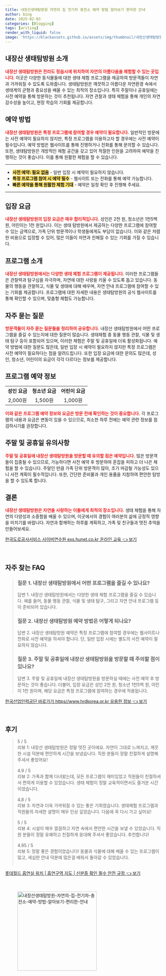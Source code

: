 ```yaml
---
title: 내장산생태탐방원 자연의 집 전기차 충전소 예약 방법 알아보기 편리한 안내
author: bing
date: 2025-02-03
categories: [Blogging]
tags: [writing]
render_with_liquid: false
image: 'https://blackassets.github.io/assets/img/thumbnail/내장산생태탐방원-자연의-집-전기차-충전소-예약-방법-알아보기-편리한-안내.webp'
---
```



<h2 id='내장산_생태탐방원_소개'>내장산 생태탐방원 소개</h2>

<p><b><span style="color: #ee2323;">내장산 생태탐방원은 전라도 정읍시에 위치하여 자연의 아름다움을 체험할 수 있는 곳입니다.</span></b> 이곳은 다양한 동식물들에 대한 생태 체험 프로그램을 제공하여 방문객들이 자연과 가까워질 수 있도록 도와줍니다. 생태탐방원은 깨끗하고 아름다운 자연환경 속에서 생태계의 균형과 중요성을 배울 수 있는 최적의 장소입니다. 특히 주말이나 공휴일에는 사전 예약을 통해 방문하는 것이 추천됩니다. 자연 관찰과 생태 체험을 통해 개인의 자연 감수성을 높이고, 현장 학습의 기회를 제공합니다.</p>

<h2 id='예약_방법'>예약 방법</h2>

<p><b><span style="color: #ee2323;">내장산 생태탐방원은 특정 프로그램에 참여할 경우 예약이 필요합니다.</span></b> 일반적인 방문에는 사전 예약이 필요하지 않지만, 특정 프로그램을 이용하고자 할 경우에는 사전 예약이 필수입니다. 예약 방법은 웹사이트를 통해 진행하거나 전화를 통해 문의할 수 있습니다. 또한, 생태탐방원은 개방적인 체험 공간을 갖고 있어 적절한 인원을 고려하여 예약을 진행하는 것이 좋습니다. 이를 통해 원활한 체험을 할 수 있습니다.</p>

<hr />

<ul>
    <li><b><span style="background-color: #ffe066;">사전 예약: 필요 없음</span></b> - 일반 입장 시 예약이 필요하지 않습니다.</li>
    <li><b><span style="background-color: #ffe066;">특정 프로그램 참여 시 예약 필수</span></b> - 웹사이트 또는 전화를 통해 예약 가능합니다.</li>
    <li><b><span style="background-color: #ffe066;">빠른 예약을 통해 원활한 체험 기대</span></b> - 예약은 일정 확인 후 진행해 주세요.</li>
</ul>

<hr />

<h2 id='입장_요금'>입장 요금</h2>

<p><b><span style="color: #ee2323;">내장산 생태탐방원의 입장 요금은 매우 합리적입니다.</span></b> 성인은 2천 원, 청소년은 1천5백 원, 어린이는 1천 원입니다. 이는 생태 탐방원에서 제공하는 다양한 프로그램에 참여할 수 있는 금액으로, 가족 단위 방문객이나 학생들에게도 부담이 없습니다. 이와 같은 저렴한 비용으로 입장할 수 있어, 많은 이들이 자연과 친해질 수 있는 기회를 가질 수 있습니다.</p>

<h2 id='프로그램_소개'>프로그램 소개</h2>

<p><b><span style="color: #ee2323;">내장산 생태탐방원에서는 다양한 생태 체험 프로그램이 제공됩니다.</span></b> 이러한 프로그램들은 관찰력과 탐구심을 자극하며, 자연에 대한 사랑을 키울 수 있도록 돕고 있습니다. 동물의 행동을 관찰하고, 식물 및 생태에 대해 배우며, 자연 안내 프로그램에 참여할 수 있는 기회를 제공합니다. 프로그램에 대한 자세한 내용은 생태탐방원의 공식 웹사이트를 통해 확인할 수 있으며, 맞춤형 체험도 가능합니다.</p>

<h2 id='자주_묻는_질문'>자주 묻는 질문</h2>

<p><b><span style="color: #ee2323;">방문객들이 자주 묻는 질문들을 정리하여 공유합니다.</span></b> 내장산 생태탐방원에서 어떤 프로그램을 즐길 수 있는지에 대한 질문이 많습니다. 생태체험 중 동물 행동 관찰, 식물 및 생태 탐구 등이 포함되어 있으며, 이러한 체험은 주말 및 공휴일에 더욱 활성화됩니다. 예약 방법에 대한 질문도 많은데, 일반 입장 시 예약이 필요하지 않지만 특정 프로그램은 사전 예약이 필요하다는 점을 알려드립니다. 또한 입장 요금에 대한 문의도 많은데, 성인, 청소년, 어린이의 요금이 각각 다르다는 정보를 제공합니다.</p>

<h2 id='프로그램_예약_정보'>프로그램 예약 정보</h2>

<table>
    <tr>
        <td style="text-align: center; height: 17px;"><b>성인 요금</b></td>
        <td style="text-align: center; height: 17px;"><b>청소년 요금</b></td>
        <td style="text-align: center; height: 17px;"><b>어린이 요금</b></td>
    </tr>
    <tr>
        <td style="text-align: center; height: 17px;">2,000원</td>
        <td style="text-align: center; height: 17px;">1,500원</td>
        <td style="text-align: center; height: 17px;">1,000원</td>
    </tr>
</table>

<p><b><span style="color: #ee2323;">이와 같은 프로그램 예약 정보와 요금은 방문 전에 확인하는 것이 중요합니다.</span></b> 각 프로그램의 내용과 요금은 변동이 있을 수 있으므로, 최소한 하루 전에는 예약 관련 정보를 점검하시기를 권장합니다.</p>

<h2 id='주말_공휴일_유의사항'>주말 및 공휴일 유의사항</h2>

<p><b><span style="color: #ee2323;">주말 및 공휴일에 내장산 생태탐방원을 방문할 때 유의할 점은 예약입니다.</span></b> 많은 방문객들이 집중될 수 있으므로, 가능하다면 사전 예약 후 방문하여 혼잡을 피하고 더 나은 체험을 할 수 있습니다. 주말인 만큼 가족 단위 방문객이 많아, 조기 마감될 가능성도 있으니 사전 계획이 필수적입니다. 또한, 간단한 준비물과 개인 용품을 지참하여 편안한 탐방을 할 수 있도록 합니다.</p>

<h2 id='결론'>결론</h2>

<p><b><span style="color: #ee2323;">내장산 생태탐방원은 자연을 사랑하는 이들에게 최적의 장소입니다.</span></b> 생태 체험을 통해 자연의 다양성과 소중함을 배울 수 있으며, 이곳에서의 경험이 여러분의 삶에 긍정적 영향을 미치기를 바랍니다. 자연과 함께하는 하루를 계획하고, 가족 및 친구들과 멋진 추억을 만들어보세요.</p>


<p><a class="click-button" title="한국도로공사서비스 사이버연수원 exs.hunet.co.kr 온라인 교육" href="https://blackassets.github.io/posts/%ED%95%9C%EA%B5%AD%EB%8F%84%EB%A1%9C%EA%B3%B5%EC%82%AC%EC%84%9C%EB%B9%84%EC%8A%A4-%EC%82%AC%EC%9D%B4%EB%B2%84%EC%97%B0%EC%88%98%EC%9B%90-exs.hunet.co.kr-%EC%98%A8%EB%9D%BC%EC%9D%B8-%EA%B5%90%EC%9C%A1/" rel="dofollow">한국도로공사서비스 사이버연수원 exs.hunet.co.kr 온라인 교육 👈 보기</a></p><br>
<h2 id='자주_찾는_FAQ'>자주 찾는 FAQ</h2>
<div itemscope="" itemtype="https://schema.org/FAQPage"> 
<blockquote> 
<div itemscope="" itemprop="mainEntity" itemtype="https://schema.org/Question"> 
<h3 itemprop="name">질문 1. 내장산 생태탐방원에서 어떤 프로그램을 즐길 수 있나요?</h3> 
<div itemscope="" itemprop="acceptedAnswer" itemtype="https://schema.org/Answer"> 
<span itemprop="text"> 
<p>답변 1. 내장산 생태탐방원에서는 다양한 생태 체험 프로그램을 즐길 수 있습니다. 예를 들어, 동물 행동 관찰, 식물 및 생태 탐구, 그리고 자연 안내 프로그램 등이 준비되어 있습니다.</p> 
</span> 
</div> 
</div> 

<div itemscope="" itemprop="mainEntity" itemtype="https://schema.org/Question"> 
<h3 itemprop="name">질문 2. 내장산 생태탐방원 예약 방법은 어떻게 되나요?</h3> 
<div itemscope="" itemprop="acceptedAnswer" itemtype="https://schema.org/Answer"> 
<span itemprop="text"> 
<p>답변 2. 내장산 생태탐방원 예약은 특정 프로그램에 참여할 경우에는 웹사이트나 전화로 사전 예약을 하셔야 합니다. 단, 일반 입장 시에는 별도의 사전 예약이 필요하지 않습니다.</p> 
</span> 
</div> 
</div> 

<div itemscope="" itemprop="mainEntity" itemtype="https://schema.org/Question"> 
<h3 itemprop="name">질문 3. 주말 및 공휴일에 내장산 생태탐방원을 방문할 때 주의할 점이 있나요?</h3> 
<div itemscope="" itemprop="acceptedAnswer" itemtype="https://schema.org/Answer"> 
<span itemprop="text"> 
<p>답변 3. 주말 및 공휴일에 내장산 생태탐방원을 방문하실 때에는 사전 예약 후 방문하는 것이 좋습니다. 더불어, 입장 요금은 성인 2천 원, 청소년 1천5백 원, 어린이 1천 원이며, 해당 요금은 특정 프로그램에 참여하는 경우에 적용됩니다.</p> 
</span> 
</div> 
</div> 
</blockquote> 
</div>
<p><a class="click-button" title="한국산업인력공단 바로가기 https//www.hrdkorea.or.kr 유용한 정보" href="https://blackassets.github.io/posts/%ED%95%9C%EA%B5%AD%EC%82%B0%EC%97%85%EC%9D%B8%EB%A0%A5%EA%B3%B5%EB%8B%A8-%EB%B0%94%EB%A1%9C%EA%B0%80%EA%B8%B0-httpswww.hrdkorea.or.kr-%EC%9C%A0%EC%9A%A9%ED%95%9C-%EC%A0%95%EB%B3%B4/" rel="dofollow">한국산업인력공단 바로가기 https//www.hrdkorea.or.kr 유용한 정보 👈 보기</a></p><br>
<h2 id='후기'>후기</h2>
<div itemscope itemtype="https://schema.org/Product">
  <blockquote>
  <div itemprop="review" itemscope itemtype="https://schema.org/Review">
      <div itemprop="reviewRating" itemscope itemtype="https://schema.org/Rating"> <span itemprop="ratingValue">5</span> / <span itemprop="bestRating">5</span> </div>
      <span itemprop="reviewBody">리뷰 1: 내장산 생태탐방원은 정말 멋진 곳이에요. 자연이 그대로 느껴지고, 깨끗한 시설 덕분에 편안하게 시간을 보냈습니다. 직원 분들이 정말 친절하게 설명해 주셔서 좋았어요!</span>
  </div>
  <br>
  <div itemprop="review" itemscope itemtype="https://schema.org/Review">
      <div itemprop="reviewRating" itemscope itemtype="https://schema.org/Rating"> <span itemprop="ratingValue">4.9</span> / <span itemprop="bestRating">5</span> </div>
      <span itemprop="reviewBody">리뷰 2: 가족과 함께 다녀왔는데, 모든 프로그램이 재미있었고 직원들이 친절하셔서 편하게 이용할 수 있었습니다. 생태 체험이 정말 교육적이면서도 즐거운 시간이었습니다.</span>
  </div>
  <br>
  <div itemprop="review" itemscope itemtype="https://schema.org/Review">
      <div itemprop="reviewRating" itemscope itemtype="https://schema.org/Rating"> <span itemprop="ratingValue">4.8</span> / <span itemprop="bestRating">5</span> </div>
      <span itemprop="reviewBody">리뷰 3: 자연과 더욱 가까워질 수 있는 좋은 기회였습니다. 생태체험 프로그램과 직원들의 자세한 설명이 매우 인상 깊었습니다. 다음에 꼭 다시 가고 싶어요!</span>
  </div>
  <br>
  <div itemprop="review" itemscope itemtype="https://schema.org/Review">
      <div itemprop="reviewRating" itemscope itemtype="https://schema.org/Rating"> <span itemprop="ratingValue">5</span> / <span itemprop="bestRating">5</span> </div>
      <span itemprop="reviewBody">리뷰 4: 시설이 매우 깔끔하고 자연 속에서 편안한 시간을 보낼 수 있었습니다. 직원 분들이 정말 유쾌하고 친절하게 응대해 주셔서 좋았습니다. 추천합니다!</span>
  </div>
  <br>
  <div itemprop="review" itemscope itemtype="https://schema.org/Review">
      <div itemprop="reviewRating" itemscope itemtype="https://schema.org/Rating"> <span itemprop="ratingValue">4.95</span> / <span itemprop="bestRating">5</span> </div>
      <span itemprop="reviewBody">리뷰 5: 정말 좋은 경험이었습니다! 동물과 식물에 대해 배울 수 있는 프로그램이 많고, 세심한 안내 덕분에 많은걸 배워서 돌아갈 수 있었습니다.</span>
  </div>
  <br>
  </blockquote>
</div>
<p><a class="click-button" title="롯데월드 흡연실 위치 | 흡연구역 지도 | 신분증 확인 필수 안전 규정" href="https://blackassets.github.io/posts/%EB%A1%AF%EB%8D%B0%EC%9B%94%EB%93%9C-%ED%9D%A1%EC%97%B0%EC%8B%A4-%EC%9C%84%EC%B9%98-%ED%9D%A1%EC%97%B0%EA%B5%AC%EC%97%AD-%EC%A7%80%EB%8F%84-%EC%8B%A0%EB%B6%84%EC%A6%9D-%ED%99%95%EC%9D%B8-%ED%95%84%EC%88%98-%EC%95%88%EC%A0%84-%EA%B7%9C%EC%A0%95/" rel="dofollow">롯데월드 흡연실 위치 | 흡연구역 지도 | 신분증 확인 필수 안전 규정 👈 보기</a></p><br>
<figure class="image"><img src="https://blackassets.github.io/assets/img/thumbnail/내장산생태탐방원-자연의-집-전기차-충전소-예약-방법-알아보기-편리한-안내.webp" alt="내장산생태탐방원-자연의-집-전기차-충전소-예약-방법-알아보기-편리한-안내" width="256" height="256"></figure>